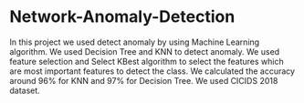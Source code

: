 # Network-Anomaly-Detection

In this project we used detect anomaly by using Machine Learning algorithm. We used Decision Tree and KNN to detect anomaly. We used feature selection and Select KBest algorithm to select the features which are most important features to detect the class. We calculated the accuracy around 96% for KNN and 97% for Decision Tree. We used CICIDS 2018 dataset. 
